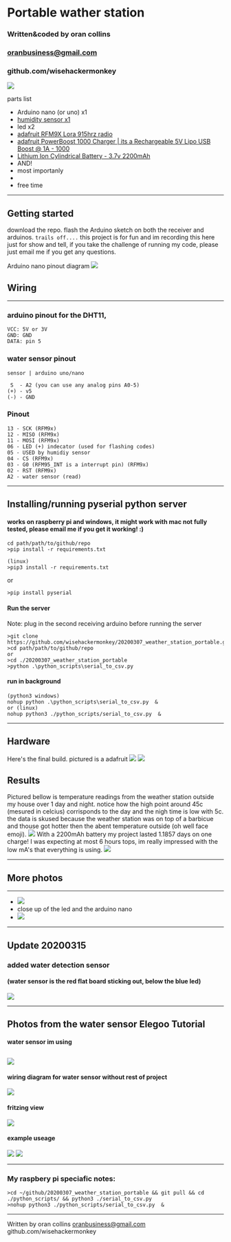 # Portable wather station

### Written&coded by oran collins
### oranbusiness@gmail.com
### github.com/wisehackermonkey
![](photos/20200309_weather_station_project_box.jpg)

parts list
- Arduino nano (or uno) x1
- [humidity sensor x1](https://www.amazon.com/Temperature-Humidity-Digital-3-3V-5V-Raspberry/dp/B07WT2HJ4F/ref=sr_1_2?keywords=dh11+humidity+sensor&qid=1583824327&sr=8-2)
- led x2
- [adafruit RFM9X Lora 915hrz radio](https://www.adafruit.com/product/3072) 
- [adafruit PowerBoost 1000 Charger | its a Rechargeable 5V Lipo USB Boost @ 1A - 1000](https://www.adafruit.com/product/2465)
- [Lithium Ion Cylindrical Battery - 3.7v 2200mAh](https://www.adafruit.com/product/1781)
-  AND! 
- most importanly
- 
- free time  

----
## Getting started 
download the repo. 
flash the Arduino sketch on both the receiver and arduinos. 
`trails off....` this  project is for fun and im recording this here just for show and tell, if you take the challenge of running my code, please just email me if you get any questions.

<!-- - read from humidity sensor > save to sd card -->
<!-- 
Setting up adafruit feather [not no longer used in project!]
(add to arduino's package manager)
https://adafruit.github.io/arduino-board-index/package_adafruit_index.json -->

<!-- 
how to use sd card with adafruit adalogger
https://learn.adafruit.com/adafruit-feather-m0-adalogger/using-the-sd-card?embeds=allow -->

Arduino nano pinout diagram
![](photos/arduino_nano_pinout_diagram.png)
## Wiring
----------------------------
### arduino pinout for the DHT11,

```
VCC: 5V or 3V
GND: GND
DATA: pin 5
```
 

### water sensor pinout
```
sensor | arduino uno/nano

 S  - A2 (you can use any analog pins A0-5)
(+) - v5
(-) - GND
```
 

### Pinout
```
13 - SCK (RFM9x)
12 - MISO (RFM9x)
11 - MOSI (RFM9x)
06 - LED (+) indecator (used for flashing codes)
05 - USED by humidiy sensor
04 - CS (RFM9x)
03 - G0 (RFM95_INT is a interrupt pin) (RFM9x)
02 - RST (RFM9x)
A2 - water sensor (read)
```
----------------------------
## Installing/running pyserial python server
#### works on raspberry pi and windows, it might work with mac not fully tested, please email me if  you get it working! :)

```
cd path/path/to/github/repo
>pip install -r requirements.txt

(linux)
>pip3 install -r requirements.txt
```
or 
```
>pip install pyserial
```

#### Run the server
Note: plug in the second receiving arduino before running the server
```
>git clone https://github.com/wisehackermonkey/20200307_weather_station_portable.git
>cd path/path/to/github/repo
or
>cd ./20200307_weather_station_portable
>python .\python_scripts\serial_to_csv.py 
```

#### run in background
```
(python3 windows)
nohup python .\python_scripts\serial_to_csv.py  &
or (linux)
nohup python3 ./python_scripts/serial_to_csv.py  &

```

----------------------------

## Hardware
Here's the final build.
pictured is a adafruit
![](photos/20200309_weather_station_project_box.jpg)
![](photos/20200309_recieving_antena.jpg)

## Results
Pictured bellow is temperature readings from the weather station outside my house over 1 day and night. notice how the high point around 45c (mesured in celcius) corrisponds to the day and the nigh time is low with 5c. the data is skused because the weather station was on top of a barbicue and thouse got hotter then the abent temperature outside (oh well face emoji). 
![](photos/ploted_temperature_point_from_weather_station_20200308-09.jpg)
With a 2200mAh battery my project lasted 1.1857 days on one charge! I was expecting at most 6 hours tops, im really impressed with the low mA's that everything is using.
![](photos/battery_total_running_length_calculations.jpg)

-----
## More photos
-----

- ![](photos/20200309_overview.jpg)
- close up of the led and the arduino nano
- ![](photos/20200309_closeup.jpg)
----------------------------
## Update 20200315
### added water detection sensor
#### (water sensor is the red flat board sticking out, below the blue led)
![](photos/water_sensor_v6.jpg)

--------------
## Photos from the water sensor Elegoo Tutorial
#### water sensor im using

![](photos/water_sensor_v1.jpg)
----------------------------

#### wiring diagram for water sensor without rest of project
![](photos/water_sensor_v2.jpg)
#### fritzing view
![](photos/water_sensor_v3.jpg)

#### example useage
![](photos/water_sensor_v4.jpg)
![](photos/water_sensor_v5.jpg)

----------------------------

### My raspbery pi speciafic notes:
```
>cd ~/github/20200307_weather_station_portable && git pull && cd ./python_scripts/ && python3 ./serial_to_csv.py
>nohup python3 ./python_scripts/serial_to_csv.py  &
```
----------------------------
Written by oran collins
oranbusiness@gmail.com
github.com/wisehackermonkey